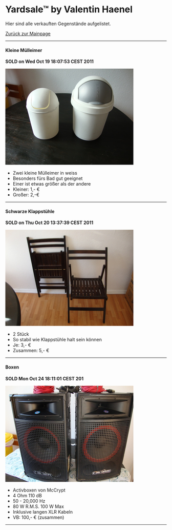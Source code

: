 # Yardsale™ by Valentin Haenel #

Hier sind alle verkauften Gegenstände aufgelistet.

[Zurück zur Mainpage](index.html)

***

#### Kleine Mülleimer ####

**SOLD on Wed Oct 19 18:07:53 CEST 2011**

![kleine_mülleimer](images/kleine_muelleimer.jpg)

* Zwei kleine Mülleimer in weiss
* Besonders fürs Bad gut geeignet
* Einer ist etwas größer als der andere
* Kleiner: 1,- €
* Großer: 2,-€

***

#### Schwarze Klappstühle ####

**SOLD on Thu Oct 20 13:37:39 CEST 2011**

![schwarze_klappstuehle](images/schwarze_klappstuehle.jpg)

* 2 Stück
* So stabil wie Klappstühle halt sein können
* Je: 3,- €
* Zusammen: 5,- €

***

#### Boxen ####

**SOLD Mon Oct 24 18:11:01 CEST 201**

![boxen](images/boxen.jpg)

* Activboxen von McCrypt
* 4 Ohm 110 dB
* 50 - 20,000 Hz
* 80 W R.M.S. 100 W Max
* Inklusive langen XLR Kabeln
* VB: 100,- € (zusammen)

***
